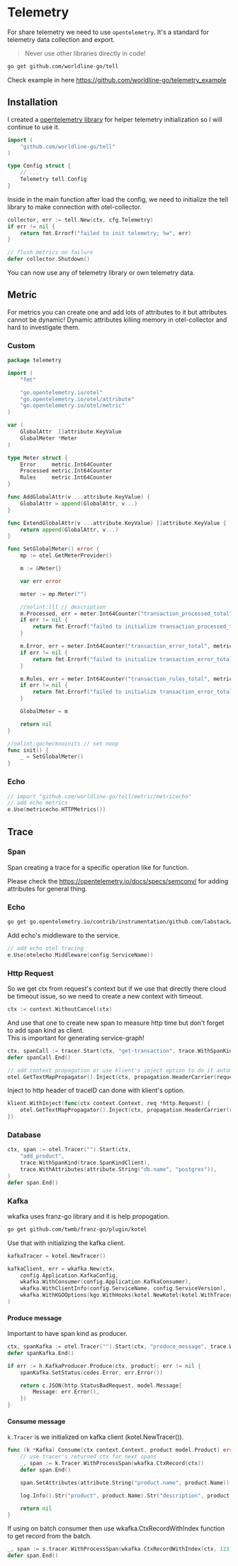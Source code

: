 # Telemetry

For share telemetry we need to use `opentelemetry`. It's a standard for telemetry data collection and export.

> Never use other libraries directly in code!

```sh
go get github.com/worldline-go/tell
```

Check example in here https://github.com/worldline-go/telemetry_example

## Installation

I created a [opentelemetry library](github.com/worldline-go/tell) for helper telemetry initialization so I will continue to use it.

```go
import (
    "github.com/worldline-go/tell"
)

type Config struct {
    // ...
    Telemetry tell.Config
}
```

Inside in the main function after load the config, we need to initialize the tell library to make connection with otel-collector.

```go
collector, err := tell.New(ctx, cfg.Telemetry)
if err != nil {
    return fmt.Errorf("failed to init telemetry; %w", err)
}

// flush metrics on failure
defer collector.Shutdown()
```

You can now use any of telemetry library or own telemetry data.

## Metric

For metrics you can create one and add lots of attributes to it but attributes cannot be dynamic! Dynamic attributes killing memory in otel-collector and hard to investigate them.

### Custom

```go
package telemetry

import (
	"fmt"

	"go.opentelemetry.io/otel"
	"go.opentelemetry.io/otel/attribute"
	"go.opentelemetry.io/otel/metric"
)

var (
	GlobalAttr  []attribute.KeyValue
	GlobalMeter *Meter
)

type Meter struct {
	Error     metric.Int64Counter
	Processed metric.Int64Counter
	Rules     metric.Int64Counter
}

func AddGlobalAttr(v ...attribute.KeyValue) {
	GlobalAttr = append(GlobalAttr, v...)
}

func ExtendGlobalAttr(v ...attribute.KeyValue) []attribute.KeyValue {
	return append(GlobalAttr, v...)
}

func SetGlobalMeter() error {
	mp := otel.GetMeterProvider()

	m := &Meter{}

	var err error

	meter := mp.Meter("")

	//nolint:lll // description
	m.Processed, err = meter.Int64Counter("transaction_processed_total", metric.WithDescription("number of successfully validated count"))
	if err != nil {
		return fmt.Errorf("failed to initialize transaction_processed_total; %w", err)
	}

	m.Error, err = meter.Int64Counter("transaction_error_total", metric.WithDescription("number of error on validation count"))
	if err != nil {
		return fmt.Errorf("failed to initialize transaction_error_total; %w", err)
	}

	m.Rules, err = meter.Int64Counter("transaction_rules_total", metric.WithDescription("number of used rule on validation count"))
	if err != nil {
		return fmt.Errorf("failed to initialize transaction_error_total; %w", err)
	}

	GlobalMeter = m

	return nil
}

//nolint:gochecknoinits // set noop
func init() {
	_ = SetGlobalMeter()
}
```

### Echo

```go
// import "github.com/worldline-go/tell/metric/metricecho"
// add echo metrics
e.Use(metricecho.HTTPMetrics())
```

## Trace

### Span

Span creating a trace for a specific operation like for function.

Please check the https://opentelemetry.io/docs/specs/semconv/ for adding attributes for general thing.

### Echo

```sh
go get go.opentelemetry.io/contrib/instrumentation/github.com/labstack/echo/otelecho
```

Add echo's middleware to the service.

```go
// add echo otel tracing
e.Use(otelecho.Middleware(config.ServiceName))
```

### Http Request

So we get ctx from request's context but if we use that directly there cloud be timeout issue, so we need to create a new context with timeout.

```go
ctx := context.WithoutCancel(ctx)
```

And use that one to create new span to measure http time but don't forget to add span kind as client.  
This is important for generating service-graph!

```go
ctx, spanCall := tracer.Start(ctx, "get-transaction", trace.WithSpanKind(trace.SpanKindClient))
defer spanCall.End()

// add context propagation or use klient's inject option to do it automatically
otel.GetTextMapPropagator().Inject(ctx, propagation.HeaderCarrier(request.Header))
```

Inject to http header of traceID can done with klient's option.

```go
klient.WithInject(func(ctx context.Context, req *http.Request) {
    otel.GetTextMapPropagator().Inject(ctx, propagation.HeaderCarrier(req.Header))
})
```

### Database

```go
ctx, span := otel.Tracer("").Start(ctx,
    "add_product",
    trace.WithSpanKind(trace.SpanKindClient),
    trace.WithAttributes(attribute.String("db.name", "postgres")),
)
defer span.End()
```

### Kafka

wkafka uses franz-go library and it is help propogation.

```sh
go get github.com/twmb/franz-go/plugin/kotel
```

Use that with initializing the kafka client.

```go
kafkaTracer = kotel.NewTracer()

kafkaClient, err = wkafka.New(ctx,
    config.Application.KafkaConfig,
    wkafka.WithConsumer(config.Application.KafkaConsumer),
    wkafka.WithClientInfo(config.ServiceName, config.ServiceVersion),
    wkafka.WithKGOOptions(kgo.WithHooks(kotel.NewKotel(kotel.WithTracer(kafkaTracer)).Hooks()...)),
)
```

#### Produce message

Important to have span kind as producer.

```go
ctx, spanKafka := otel.Tracer("").Start(ctx, "produce_message", trace.WithSpanKind(trace.SpanKindProducer))
defer spanKafka.End()

if err := h.KafkaProducer.Produce(ctx, product); err != nil {
    spanKafka.SetStatus(codes.Error, err.Error())

    return c.JSON(http.StatusBadRequest, model.Message{
        Message: err.Error(),
    })
}
```

#### Consume message

`k.Tracer` is we initialized on kafka client (kotel.NewTracer()).

```go
func (k *Kafka) Consume(ctx context.Context, product model.Product) error {
	// use tracer's returned ctx for next spans
	_, span := k.Tracer.WithProcessSpan(wkafka.CtxRecord(ctx))
	defer span.End()

	span.SetAttributes(attribute.String("product.name", product.Name))

	log.Info().Str("product", product.Name).Str("description", product.Description).Msg("consume message")

	return nil
}
```

If using on batch consumer then use wkafka.CtxRecordWithIndex function to get record from the batch.

```go
_, span := s.tracer.WithProcessSpan(wkafka.CtxRecordWithIndex(ctx, 123))
defer span.End()
```
